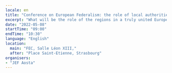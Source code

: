 ```yaml
---
locale: en
title: "Conference on European Federalism: the role of local authorities and special autonomies"
excerpt: "What will be the role of the regions in a truly united Europe? What will be the role of the special autonomies?"
date: "2022-05-08"
startTime: "09:00"
endTime: "10:30"
language: "English"
location:
  main: "FEC, Salle Léon XIII,"
  after: "Place Saint-Etienne, Strasbourg"
organisers:
- "JEF Aosta"
---
```

